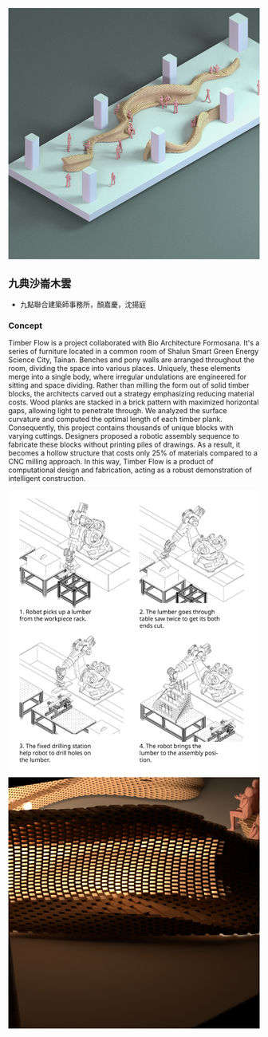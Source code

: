 ![cover](/assets/img/projects/timber-flow/timber_flow_iso-1@0.25x.png)

## 九典沙崙木雲

* 九點聯合建築師事務所，顏嘉慶，沈揚庭

### Concept

Timber Flow is a project collaborated with Bio Architecture Formosana. It's a series of furniture located in a common room of Shalun Smart Green Energy Science City, Tainan. Benches and pony walls are arranged throughout the room, dividing the space into various places. Uniquely, these elements merge into a single body, where irregular undulations are engineered for sitting and space dividing.
Rather than milling the form out of solid timber blocks, the architects carved out a strategy emphasizing reducing material costs. Wood planks are stacked in a brick pattern with maximized horizontal gaps, allowing light to penetrate through. We analyzed the surface curvature and computed the optimal length of each timber plank. Consequently, this project contains thousands of unique blocks with varying cuttings. Designers proposed a robotic assembly sequence to fabricate these blocks without printing piles of drawings. As a result, it becomes a hollow structure that costs only 25% of materials compared to a CNC milling approach. In this way, Timber Flow is a product of computational design and fabrication, acting as a robust demonstration of intelligent construction.

![workflow](/assets/img/projects/timber-flow/Workflow_diagram-01.png)
![lighting](/assets/img/projects/timber-flow/lighting.png)
